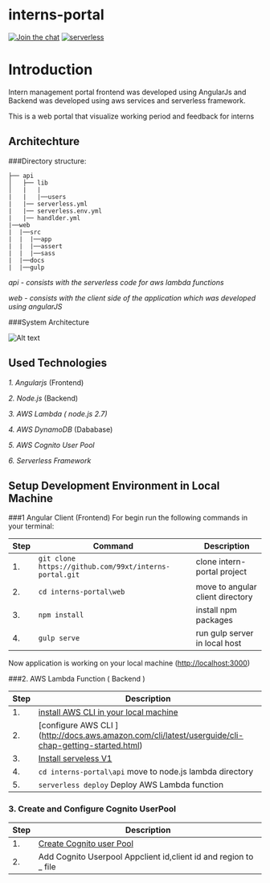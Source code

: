 # interns-portal

[![Join the chat](https://img.shields.io/badge/%E2%8A%AA%20GITTER%20-JOIN%20CHAT%20%E2%86%92-brightgreen.svg?style=flat)](https://gitter.im/99xt/interns-portal?utm_source=badge&utm_medium=badge&utm_campaign=pr-badge&utm_content=badge)
[![serverless](http://public.serverless.com/badges/v3.svg)](http://www.serverless.com)


# Introduction 

Intern management portal frontend was developed using AngularJs and Backend was developed using aws services and serverless framework.

This is a web portal that visualize working period and feedback for interns

## Architechture

###Directory structure:
```
├── api 
│   ├── lib
│   |   |
|   |   |──users
|   |── serverless.yml
|   |── serverless.env.yml
|   |── handlder.yml
|──web
|  |──src
|  |  |──app
|  |  |──assert
|  |  |──sass
|  |──docs
|  |──gulp
```

*api - consists with the serverless code for aws lambda functions*

*web - consists with the client side of the application which was developed using angularJS*

###System Architecture

![Alt text](https://github.com/niroshannrsh/interns-portal/blob/master/aws%20archi.png)


## Used Technologies
*1. Angularjs* (Frontend)

*2. Node.js* (Backend)

*3. AWS Lambda ( node.js 2.7)*

*4. AWS DynamoDB* (Dababase)

*5. AWS Cognito User Pool*

*6. Serverless Framework*






## Setup Development Environment in Local Machine
###1 Angular Client (Frontend)
For begin run the following commands in your terminal:

| **Step** | **Command** |**Description**|
|---|-------|------|
|  1.  | `git clone https://github.com/99xt/interns-portal.git` | clone intern-portal project |
|  2.  | `cd interns-portal\web` | move to angular client directory
|  3.  | `npm install` | install npm packages
|  4.  | `gulp serve` | run gulp server in local host

Now application is working on your local machine ([http://localhost:3000](http://localhost:3000))


###2. AWS Lambda Function ( Backend )


| **Step** |**Description**|
|---|------|
|  1.  |  [install AWS CLI in your local machine](http://docs.aws.amazon.com/cli/latest/userguide/installing.html)|
|  2.  |  [configure AWS CLI ] (http://docs.aws.amazon.com/cli/latest/userguide/cli-chap-getting-started.html)
|  3.  |  [Install serveless V1](https://github.com/serverless/serverless/blob/master/docs/01-guide/01-installing-serverless.md) |
|  4.  | `cd interns-portal\api`  move to node.js lambda directory|
|  5.  | `serverless deploy`  Deploy AWS Lambda function|

### 3. Create and Configure Cognito UserPool
| **Step** |**Description**|
|---|------|
|  1.  | [Create Cognito user Pool](http://docs.aws.amazon.com/cognito/latest/developerguide/what-is-amazon-cognito.html)|
| 2.   | Add Cognito Userpool Appclient id,client id and region to _ file


